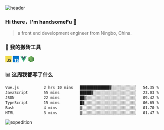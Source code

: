 ![header](https://raw.githubusercontent.com/fzq1998/fzq1998/master/header.png)

### Hi there，I'm handsomeFu 👋

> a front end development engineer from Ningbo, China.

### 🔧 我的搬砖工具
<code><img height="20" src="https://raw.githubusercontent.com/github/explore/80688e429a7d4ef2fca1e82350fe8e3517d3494d/topics/javascript/javascript.png" alt="javascript"></code>
<code><img height="20" src="https://raw.githubusercontent.com/github/explore/80688e429a7d4ef2fca1e82350fe8e3517d3494d/topics/typescript/typescript.png" alt="typescript"></code>
<code><img height="20" src="https://raw.githubusercontent.com/github/explore/80688e429a7d4ef2fca1e82350fe8e3517d3494d/topics/vue/vue.png" alt="vue"></code>
<code><img height="20" src="https://raw.githubusercontent.com/github/explore/80688e429a7d4ef2fca1e82350fe8e3517d3494d/topics/nodejs/nodejs.png" alt="nodejs"></code>



### 📊 这周我都写了什么
<!--START_SECTION:waka-->

```text
Vue.js           2 hrs 10 mins   █████████████▓░░░░░░░░░░░   54.35 %
JavaScript       55 mins         █████▓░░░░░░░░░░░░░░░░░░░   23.03 %
JSON             22 mins         ██▒░░░░░░░░░░░░░░░░░░░░░░   09.42 %
TypeScript       15 mins         █▓░░░░░░░░░░░░░░░░░░░░░░░   06.65 %
Bash             4 mins          ▒░░░░░░░░░░░░░░░░░░░░░░░░   01.70 %
HTML             3 mins          ▒░░░░░░░░░░░░░░░░░░░░░░░░   01.47 %
```

<!--END_SECTION:waka-->


![expedition](https://raw.githubusercontent.com/fzq1998/fzq1998/master/expedition.gif)

